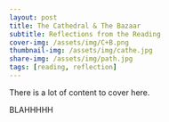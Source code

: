 ```yaml
---
layout: post
title: The Cathedral & The Bazaar
subtitle: Reflections from the Reading
cover-img: /assets/img/C+B.png
thumbnail-img: /assets/img/cathe.jpg
share-img: /assets/img/path.jpg
tags: [reading, reflection]
---
```


There is a lot of content to cover here. 

BLAHHHHH
